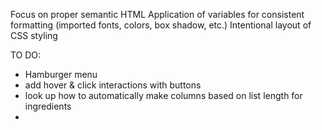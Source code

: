 Focus on proper semantic HTML
Application of variables for consistent formatting (imported fonts, colors, box shadow, etc.)
Intentional layout of CSS styling


TO DO:
- Hamburger menu
- add hover & click interactions with buttons
- look up how to automatically make columns based on list length for ingredients
- 